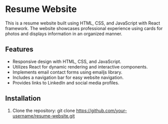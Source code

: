 # Resume Website

This is a resume website built using HTML, CSS, and JavaScript with React framework. The website showcases professional experience using cards for photos and displays information in an organized manner.

## Features

- Responsive design with HTML, CSS, and JavaScript.
- Utilizes React for dynamic rendering and interactive components.
- Implements email contact forms using emailjs library.
- Includes a navigation bar for easy website navigation.
- Provides links to LinkedIn and social media profiles.

## Installation

1. Clone the repository:
git clone https://github.com/your-username/resume-website.git

